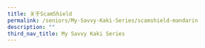 ```yaml
---
title: 关于ScamShield
permalink: /seniors/My-Savvy-Kaki-Series/scamshield-mandarin
description: ""
third_nav_title: My Savvy Kaki Series
---
```

